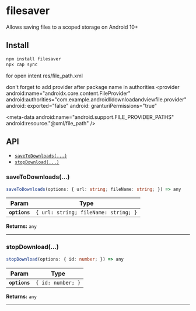 # filesaver

Allows saving files to a scoped storage on Android 10+

## Install

```bash
npm install filesaver
npx cap sync
```

for open intent 
res/file_path.xml
<?xml version.-1.0" encoding="utf-8"?>
<paths>
  <external-path name="external_path" path="." /> 
</paths>

don't forget to add provider after package name in authorities
<provider
  android:name="androidx.core.content.FileProvider"
  android:authorities="com.example.androidlldownloadandviewfile.provider"
  android: exported="false"
  android: granturiPermissions="true"
>
  <meta-data android:name="android.support.FILE_PROVIDER_PATHS" android:resource."@xml/file_path" />
</provider>

## API

<docgen-index>

* [`saveToDownloads(...)`](#savetodownloads)
* [`stopDownload(...)`](#stopdownload)

</docgen-index>

<docgen-api>
<!--Update the source file JSDoc comments and rerun docgen to update the docs below-->

### saveToDownloads(...)

```typescript
saveToDownloads(options: { url: string; fileName: string; }) => any
```

| Param         | Type                                            |
| ------------- | ----------------------------------------------- |
| **`options`** | <code>{ url: string; fileName: string; }</code> |

**Returns:** <code>any</code>

--------------------


### stopDownload(...)

```typescript
stopDownload(options: { id: number; }) => any
```

| Param         | Type                         |
| ------------- | ---------------------------- |
| **`options`** | <code>{ id: number; }</code> |

**Returns:** <code>any</code>

--------------------

</docgen-api>
